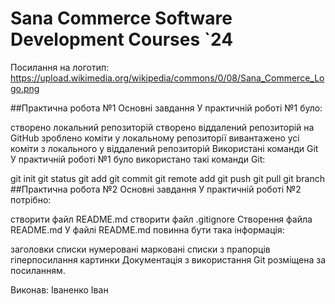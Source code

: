 # Sana Commerce Software Development Courses `24
Посилання на логотип: https://upload.wikimedia.org/wikipedia/commons/0/08/Sana_Commerce_Logo.png

##Практична робота №1
Основні завдання
У практичній роботі №1 було:

створено локальний репозиторій
створено віддалений репозиторій на GitHub
зроблено коміти у локальному репозиторії
вивантажено усі коміти з локального у віддалений репозиторій
Використані команди Git
У практичній роботі №1 було використано такі команди Git:

 git init
 git status
 git add
 git commit
 git remote add
 git push
 git pull
 git branch
##Практична робота №2
Основні завдання
У практичній роботі №2 потрібно:

створити файл README.md
створити файл .gitignore
Створення файла README.md
У файлі README.md повинна бути така інформація:

заголовки
списки
нумеровані
марковані
списки з прапорців
гіперпосилання
картинки
Документація з використання Git розміщена за посиланням.

Виконав: Іваненко Іван
